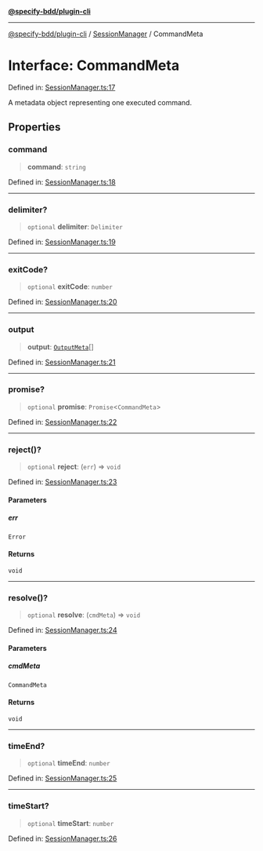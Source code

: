 [**@specify-bdd/plugin-cli**](../../README.md)

***

[@specify-bdd/plugin-cli](../../README.md) / [SessionManager](../README.md) / CommandMeta

# Interface: CommandMeta

Defined in: [SessionManager.ts:17](https://github.com/specify-bdd/specify-core/blob/42c1866a3db2e68f64cc8f97432cb50c7153b7f5/modules/@specify-bdd/plugin-cli/src/lib/SessionManager.ts#L17)

A metadata object representing one executed command.

## Properties

### command

> **command**: `string`

Defined in: [SessionManager.ts:18](https://github.com/specify-bdd/specify-core/blob/42c1866a3db2e68f64cc8f97432cb50c7153b7f5/modules/@specify-bdd/plugin-cli/src/lib/SessionManager.ts#L18)

***

### delimiter?

> `optional` **delimiter**: `Delimiter`

Defined in: [SessionManager.ts:19](https://github.com/specify-bdd/specify-core/blob/42c1866a3db2e68f64cc8f97432cb50c7153b7f5/modules/@specify-bdd/plugin-cli/src/lib/SessionManager.ts#L19)

***

### exitCode?

> `optional` **exitCode**: `number`

Defined in: [SessionManager.ts:20](https://github.com/specify-bdd/specify-core/blob/42c1866a3db2e68f64cc8f97432cb50c7153b7f5/modules/@specify-bdd/plugin-cli/src/lib/SessionManager.ts#L20)

***

### output

> **output**: [`OutputMeta`](OutputMeta.md)[]

Defined in: [SessionManager.ts:21](https://github.com/specify-bdd/specify-core/blob/42c1866a3db2e68f64cc8f97432cb50c7153b7f5/modules/@specify-bdd/plugin-cli/src/lib/SessionManager.ts#L21)

***

### promise?

> `optional` **promise**: `Promise`\<`CommandMeta`\>

Defined in: [SessionManager.ts:22](https://github.com/specify-bdd/specify-core/blob/42c1866a3db2e68f64cc8f97432cb50c7153b7f5/modules/@specify-bdd/plugin-cli/src/lib/SessionManager.ts#L22)

***

### reject()?

> `optional` **reject**: (`err`) => `void`

Defined in: [SessionManager.ts:23](https://github.com/specify-bdd/specify-core/blob/42c1866a3db2e68f64cc8f97432cb50c7153b7f5/modules/@specify-bdd/plugin-cli/src/lib/SessionManager.ts#L23)

#### Parameters

##### err

`Error`

#### Returns

`void`

***

### resolve()?

> `optional` **resolve**: (`cmdMeta`) => `void`

Defined in: [SessionManager.ts:24](https://github.com/specify-bdd/specify-core/blob/42c1866a3db2e68f64cc8f97432cb50c7153b7f5/modules/@specify-bdd/plugin-cli/src/lib/SessionManager.ts#L24)

#### Parameters

##### cmdMeta

`CommandMeta`

#### Returns

`void`

***

### timeEnd?

> `optional` **timeEnd**: `number`

Defined in: [SessionManager.ts:25](https://github.com/specify-bdd/specify-core/blob/42c1866a3db2e68f64cc8f97432cb50c7153b7f5/modules/@specify-bdd/plugin-cli/src/lib/SessionManager.ts#L25)

***

### timeStart?

> `optional` **timeStart**: `number`

Defined in: [SessionManager.ts:26](https://github.com/specify-bdd/specify-core/blob/42c1866a3db2e68f64cc8f97432cb50c7153b7f5/modules/@specify-bdd/plugin-cli/src/lib/SessionManager.ts#L26)
